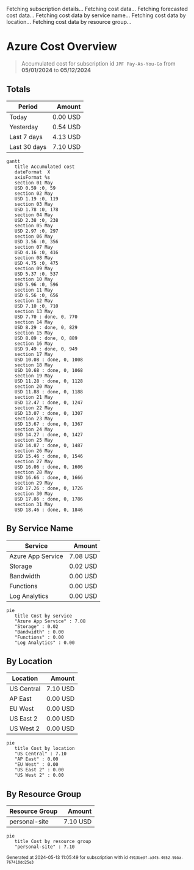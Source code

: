 Fetching subscription details...
Fetching cost data...
Fetching forecasted cost data...
Fetching cost data by service name...
Fetching cost data by location...
Fetching cost data by resource group...
# Azure Cost Overview

> Accumulated cost for subscription id `JPF Pay-As-You-Go` from **05/01/2024** to **05/12/2024**

## Totals

|Period|Amount|
|---|---:|
|Today|0.00 USD|
|Yesterday|0.54 USD|
|Last 7 days|4.13 USD|
|Last 30 days|7.10 USD|

```mermaid
gantt
   title Accumulated cost
   dateFormat  X
   axisFormat %s
   section 01 May
   USD 0.59 :0, 59
   section 02 May
   USD 1.19 :0, 119
   section 03 May
   USD 1.78 :0, 178
   section 04 May
   USD 2.38 :0, 238
   section 05 May
   USD 2.97 :0, 297
   section 06 May
   USD 3.56 :0, 356
   section 07 May
   USD 4.16 :0, 416
   section 08 May
   USD 4.75 :0, 475
   section 09 May
   USD 5.37 :0, 537
   section 10 May
   USD 5.96 :0, 596
   section 11 May
   USD 6.56 :0, 656
   section 12 May
   USD 7.10 :0, 710
   section 13 May
   USD 7.70 : done, 0, 770
   section 14 May
   USD 8.29 : done, 0, 829
   section 15 May
   USD 8.89 : done, 0, 889
   section 16 May
   USD 9.49 : done, 0, 949
   section 17 May
   USD 10.08 : done, 0, 1008
   section 18 May
   USD 10.68 : done, 0, 1068
   section 19 May
   USD 11.28 : done, 0, 1128
   section 20 May
   USD 11.88 : done, 0, 1188
   section 21 May
   USD 12.47 : done, 0, 1247
   section 22 May
   USD 13.07 : done, 0, 1307
   section 23 May
   USD 13.67 : done, 0, 1367
   section 24 May
   USD 14.27 : done, 0, 1427
   section 25 May
   USD 14.87 : done, 0, 1487
   section 26 May
   USD 15.46 : done, 0, 1546
   section 27 May
   USD 16.06 : done, 0, 1606
   section 28 May
   USD 16.66 : done, 0, 1666
   section 29 May
   USD 17.26 : done, 0, 1726
   section 30 May
   USD 17.86 : done, 0, 1786
   section 31 May
   USD 18.46 : done, 0, 1846
```

## By Service Name

|Service|Amount|
|---|---:|
|Azure App Service|7.08 USD|
|Storage|0.02 USD|
|Bandwidth|0.00 USD|
|Functions|0.00 USD|
|Log Analytics|0.00 USD|

```mermaid
pie
   title Cost by service
   "Azure App Service" : 7.08
   "Storage" : 0.02
   "Bandwidth" : 0.00
   "Functions" : 0.00
   "Log Analytics" : 0.00
```

## By Location

|Location|Amount|
|---|---:|
|US Central|7.10 USD|
|AP East|0.00 USD|
|EU West|0.00 USD|
|US East 2|0.00 USD|
|US West 2|0.00 USD|

```mermaid
pie
   title Cost by location
   "US Central" : 7.10
   "AP East" : 0.00
   "EU West" : 0.00
   "US East 2" : 0.00
   "US West 2" : 0.00
```

## By Resource Group

|Resource Group|Amount|
|---|---:|
|personal-site|7.10 USD|

```mermaid
pie
   title Cost by resource group
   "personal-site" : 7.10
```

<sup>Generated at 2024-05-13 11:05:49 for subscription with id `4913be3f-a345-4652-9bba-767418dd25e3`</sup>
